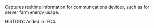 Captures realtime information for communications devices, such as for server farm energy usage.

<!-- end of short definition -->
 HISTORY: Added in IFC4.
